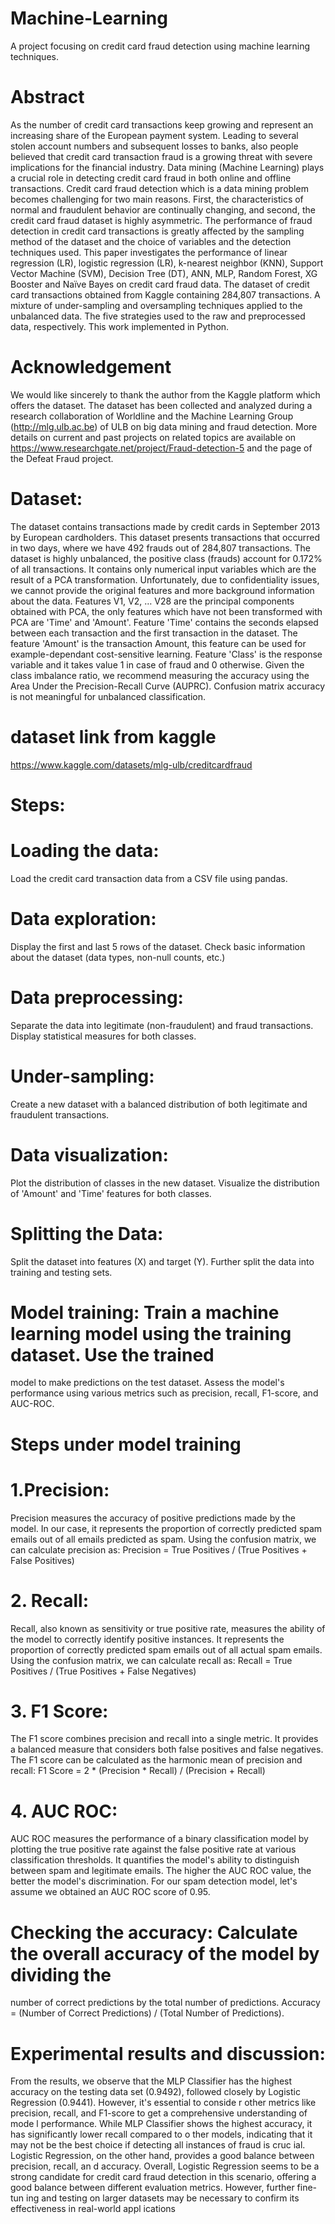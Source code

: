 # Machine-Learning
A project focusing on credit card fraud detection using machine learning techniques.
# Abstract
As the number of credit card transactions keep growing and represent an increasing share of the 
European payment system. Leading to several stolen account numbers and subsequent losses to 
banks, also people believed that credit card transaction fraud is a growing threat with severe 
implications for the financial industry. Data mining (Machine Learning) plays a crucial role in 
detecting credit card fraud in both online and offline transactions. Credit card fraud detection 
which is a data mining problem becomes challenging for two main reasons. First, the 
characteristics of normal and fraudulent behavior are continually changing, and second, the credit 
card fraud dataset is highly asymmetric. The performance of fraud detection in credit card 
transactions is greatly affected by the sampling method of the dataset and the choice of variables 
and the detection techniques used. This paper investigates the performance of linear regression 
(LR), logistic regression (LR), k-nearest neighbor (KNN), Support Vector Machine (SVM), 
Decision Tree (DT), ANN, MLP, Random Forest, XG Booster and Naïve Bayes on credit card 
fraud data. The dataset of credit card transactions obtained from Kaggle containing 284,807
transactions. A mixture of under-sampling and oversampling techniques applied to the unbalanced 
data. The five strategies used to the raw and preprocessed data, respectively. This work 
implemented in Python.
# Acknowledgement
We would like sincerely to thank the author from the Kaggle platform which offers the dataset.
The dataset has been collected and analyzed during a research collaboration of Worldline and the 
Machine Learning Group (http://mlg.ulb.ac.be) of ULB on big data mining and fraud detection. 
More details on current and past projects on related topics are available on 
https://www.researchgate.net/project/Fraud-detection-5 and the page of the Defeat Fraud project.
# Dataset:
The dataset contains transactions made by credit cards in September 2013 by European 
cardholders. This dataset presents transactions that occurred in two days, where we have 
492 frauds out of 284,807 transactions. The dataset is highly unbalanced, the positive class 
(frauds) account for 0.172% of all transactions. It contains only numerical input variables 
which are the result of a PCA transformation. Unfortunately, due to confidentiality issues, 
we cannot provide the original features and more background information about the data. 
Features V1, V2, … V28 are the principal components obtained with PCA, the only 
features which have not been transformed with PCA are 'Time' and 'Amount'. Feature 
'Time' contains the seconds elapsed between each transaction and the first transaction in 
the dataset. The feature 'Amount' is the transaction Amount, this feature can be used for 
example-dependant cost-sensitive learning. Feature 'Class' is the response variable and it 
takes value 1 in case of fraud and 0 otherwise. Given the class imbalance ratio, we 
recommend measuring the accuracy using the Area Under the Precision-Recall Curve 
(AUPRC). Confusion matrix accuracy is not meaningful for unbalanced classification.
# dataset link from kaggle
https://www.kaggle.com/datasets/mlg-ulb/creditcardfraud
# Steps:
# Loading the data: 
Load the credit card transaction data from a CSV file using pandas.
# Data exploration:
Display the first and last 5 rows of the dataset. Check basic information 
about the dataset (data types, non-null counts, etc.)
# Data preprocessing:
Separate the data into legitimate (non-fraudulent) and fraud 
transactions. Display statistical measures for both classes.
# Under-sampling: 
Create a new dataset with a balanced distribution of both legitimate and 
fraudulent transactions.
# Data visualization:
Plot the distribution of classes in the new dataset. Visualize the 
distribution of 'Amount' and 'Time' features for both classes.
# Splitting the Data: 
Split the dataset into features (X) and target (Y). Further split the data 
into training and testing sets.
# Model training: Train a machine learning model using the training dataset. Use the trained 
model to make predictions on the test dataset. Assess the model's performance using 
various metrics such as precision, recall, F1-score, and AUC-ROC. 
# Steps under model training
# 1.Precision:
Precision measures the accuracy of positive predictions made by the model. In our case, it 
represents the proportion of correctly predicted spam emails out of all emails predicted as spam. 
Using the confusion matrix, we can calculate precision as:
Precision = True Positives / (True Positives + False Positives)
# 2. Recall:
Recall, also known as sensitivity or true positive rate, measures the ability of the model to correctly 
identify positive instances. It represents the proportion of correctly predicted spam emails out of 
all actual spam emails. Using the confusion matrix, we can calculate recall as:
 Recall = True Positives / (True Positives + False Negatives)
# 3. F1 Score:
The F1 score combines precision and recall into a single metric. It provides a balanced measure 
that considers both false positives and false negatives. The F1 score can be calculated as the 
harmonic mean of precision and recall:
 F1 Score = 2 * (Precision * Recall) / (Precision + Recall)
# 4. AUC ROC:
AUC ROC measures the performance of a binary classification model by plotting the true positive 
rate against the false positive rate at various classification thresholds. It quantifies the model's 
ability to distinguish between spam and legitimate emails. The higher the AUC ROC value, the 
better the model's discrimination. For our spam detection model, let's assume we obtained an AUC 
ROC score of 0.95.
# Checking the accuracy: Calculate the overall accuracy of the model by dividing the 
number of correct predictions by the total number of predictions. Accuracy = (Number of 
Correct Predictions) / (Total Number of Predictions).
# Experimental results and discussion:
From the results, we observe that the MLP Classifier has the highest accuracy on the testing data
set (0.9492), followed closely by Logistic Regression (0.9441). However, it's essential to conside
r other metrics like precision, recall, and F1-score to get a comprehensive understanding of mode
l performance.
While MLP Classifier shows the highest accuracy, it has significantly lower recall compared to o
ther models, indicating that it may not be the best choice if detecting all instances of fraud is cruc
ial. Logistic Regression, on the other hand, provides a good balance between precision, recall, an
d accuracy.
Overall, Logistic Regression seems to be a strong candidate for credit card fraud detection in this 
scenario, offering a good balance between different evaluation metrics. However, further fine-tun
ing and testing on larger datasets may be necessary to confirm its effectiveness in real-world appl
ications



